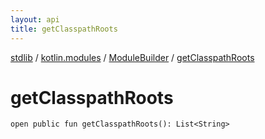 ```yaml
---
layout: api
title: getClasspathRoots
---
```

[stdlib](../../index.md) / [kotlin.modules](../index.md) / [ModuleBuilder](index.md) / [getClasspathRoots](getClasspathRoots.md)

# getClasspathRoots

```
open public fun getClasspathRoots(): List<String>
```
